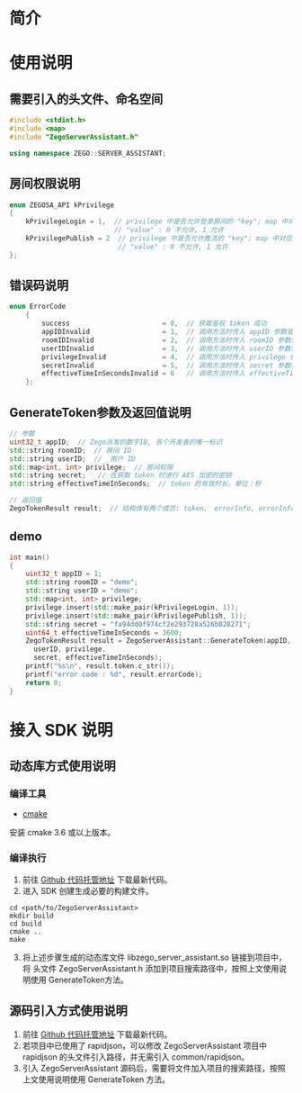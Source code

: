 # 简介

# 使用说明

## 需要引入的头文件、命名空间

```c++
#include <stdint.h>
#include <map>
#include "ZegoServerAssistant.h"

using namespace ZEGO::SERVER_ASSISTANT;
```

## 房间权限说明

```c++
enum ZEGOSA_API kPrivilege
{
    kPrivilegeLogin = 1,  // privilege 中是否允许登录房间的 "key"; map 中对应的
                          // "value" : 0 不允许, 1 允许
    kPrivilegePublish = 2  // privilege 中是否允许推流的 "key"; map 中对应的
                           // "value" : 0 不允许, 1 允许
};
```

## 错误码说明

```c++
enum ErrorCode
    {
        success                       = 0,  // 获取鉴权 token 成功
        appIDInvalid                  = 1,  // 调用方法时传入 appID 参数错误
        roomIDInvalid                 = 2,  // 调用方法时传入 roomID 参数错误
        userIDInvalid                 = 3,  // 调用方法时传入 userID 参数错误
        privilegeInvalid              = 4,  // 调用方法时传入 privilege 参数错误
        secretInvalid                 = 5,  // 调用方法时传入 secret 参数错误
        effectiveTimeInSecondsInvalid = 6   // 调用方法时传入 effectiveTimeInSeconds 参数错误
    };
```

## GenerateToken参数及返回值说明

```c++
// 参数
uint32_t appID;  // Zego派发的数字ID, 各个开发者的唯一标识
std::string roomID;  // 房间 ID
std::string userID;  //  用户 ID
std::map<int, int> privilege;  // 房间权限
std::string secret;   // 在获取 token 时进行 AES 加密的密钥
std::string effectiveTimeInSeconds;  // token 的有效时长，单位：秒

// 返回值
ZegoTokenResult result;  // 结构体有两个成员: token、 errorInfo, errorInfo 包含 errorCode, errorMessage
```

## demo

```c++
int main() 
{
    uint32_t appID = 1;
    std::string roomID = "demo";
    std::string userID = "demo";
    std::map<int, int> privilege;
    privilege.insert(std::make_pair(kPrivilegeLogin, 1));
    privilege.insert(std::make_pair(kPrivilegePublish, 1));
    std::string secret = "fa94dd0f974cf2e293728a526b028271";
    uint64_t effectiveTimeInSeconds = 3600;
    ZegoTokenResult result = ZegoServerAssistant::GenerateToken(appID, roomID,
      userID, privilege,
      secret, effectiveTimeInSeconds);
    printf("%s\n", result.token.c_str());
    printf("error code : %d", result.errorCode);
    return 0;
}
```

# 接入 SDK 说明

## 动态库方式使用说明

### 编译工具

- [cmake](https://cmake.org/)

安装 cmake 3.6 或以上版本。

### 编译执行

1. 前往 [Github 代码托管地址]() 下载最新代码。
2. 进入 SDK 创建生成必要的构建文件。

```
cd <path/to/ZegoServerAssistant>
mkdir build
cd build
cmake ..
make
```

3. 将上述步骤生成的动态库文件 libzego_server_assistant.so 链接到项目中，将 头文件 ZegoServerAssistant.h 添加到项目搜索路径中，按照上文使用说明使用 GenerateToken方法。

## 源码引入方式使用说明

1. 前往 [Github 代码托管地址](https://github.com/zegoim/zego_server_assistant) 下载最新代码。
2. 若项目中已使用了 rapidjson，可以修改 ZegoServerAssistant 项目中 rapidjson 的头文件引入路径，并无需引入 common/rapidjson。
3. 引入 ZegoServerAssistant 源码后，需要将文件加入项目的搜索路径，按照上文使用说明使用 GenerateToken 方法。
